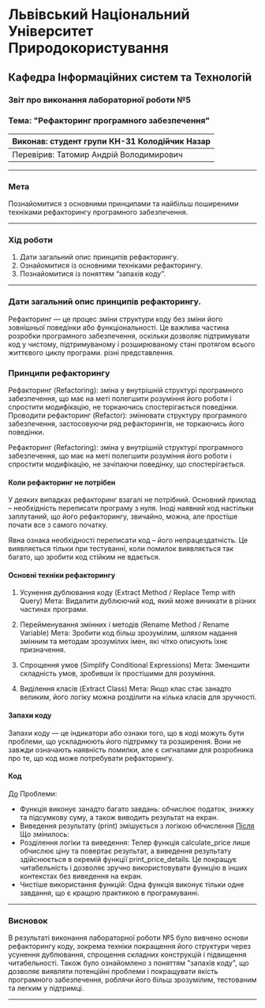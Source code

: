 
# Львівський Національний Університет Природокористування
## Кафедра Інформаційних систем та Технологій

### Звіт про виконання лабораторної роботи №5
### Тема: "Рефакторинг програмного забезпечення"

| Виконав: студент групи КН-31 Колодійчик Назар |  
| ------------------------------------------ |  
| Перевірив: Татомир Андрій Володимирович               |  

---

### Мета
Познайомитися з основними принципами та найбільш поширеними техніками рефакторингу програмного забезпечення.


---

### Хід роботи

1. Дати загальний опис принципів рефакторингу.
2. Ознайомитися із основними техніками рефакторингу.
3. Познайомитися із поняттям “запахів коду”.


---

### Дати загальний опис принципів рефакторингу.

Рефакторинг — це процес зміни структури коду без зміни його зовнішньої поведінки або функціональності. Це важлива частина розробки програмного забезпечення, оскільки дозволяє підтримувати код у чистому, підтримуваному і розширюваному стані протягом всього життєвого циклу програми. різні представлення.

### Принципи рефакторингу

Рефакторинг (Refactoring): зміна у внутрішній структурі програмного забезпечення, що має на меті полегшити розуміння його роботи і спростити модифікацію, не торкаючись спостерігається поведінки. Проводити рефакторинг (Refactor): змінювати структуру програмного забезпечення, застосовуючи ряд рефакторингів, не торкаючись його поведінки.

Рефакторинг (Refactoring): зміна у внутрішній структурі програмного забезпечення, що має на меті полегшити розуміння його роботи і спростити модифікацію, не зачіпаючи поведінку, що спостерігається.

#### Коли рефакторинг не потрібен
У деяких випадках рефакторинг взагалі не потрібний. Основний приклад – необхідність переписати програму з нуля. Іноді наявний код настільки заплутаний, що його рефакторингу, звичайно, можна, але простіше почати все з самого початку.

Явна ознака необхідності переписати код – його непрацездатність. Це виявляється тільки при тестуванні, коли помилок виявляється так багато, що зробити код стійким не вдається. 

#### Основні техніки рефакторингу
1) Усунення дублювання коду (Extract Method / Replace Temp with Query)
Мета: Видалити дублюючий код, який може виникати в різних частинах програми.

2) Перейменування змінних і методів (Rename Method / Rename Variable)
Мета: Зробити код більш зрозумілим, шляхом надання змінним та методам зрозумілих імен, які чітко описують їхнє призначення.

3) Спрощення умов (Simplify Conditional Expressions)
Мета: Зменшити складність умов, зробивши їх простішими для розуміння.

4) Виділення класів (Extract Class)
Мета: Якщо клас стає занадто великим, його логіку можна розділити на кілька класів для зручності.

#### Запахи коду
Запахи коду — це індикатори або ознаки того, що в коді можуть бути проблеми, що ускладнюють його підтримку та розширення. Вони не завжди означають наявність помилки, але є сигналами для розробника про те, що код може потребувати рефакторингу.

#### Код
[До](do_refactoringy.py)
Проблеми:
- Функція виконує занадто багато завдань: обчислює податок, знижку та підсумкову суму, а також виводить результат на екран.
- Виведення результату (print) змішується з логікою обчислення
[Після](pislya_refactoringy.py)
Що змінилось:
- Розділення логіки та виведення: Тепер функція calculate_price лише обчислює ціну та повертає результат, а виведення результату здійснюється в окремій функції print_price_details. Це покращує читабельність і дозволяє зручно використовувати функцію в інших контекстах без виведення на екран.
- Чистіше використання функцій: Одна функція виконує тільки одне завдання, що є кращою практикою в програмуванні.

---

### Висновок

В результаті виконання лабораторної роботи №5 було вивчено основи рефакторингу коду, зокрема техніки покращення його структури через усунення дублювання, спрощення складних конструкцій і підвищення читабельності. Також було ознайомлено з поняттям "запахів коду", що дозволяє виявляти потенційні проблеми і покращувати якість програмного забезпечення, роблячи його більш зрозумілим, тестованим та легким у підтримці.

---


